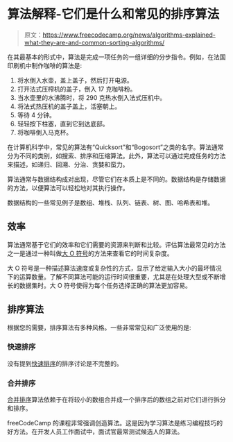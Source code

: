 # 算法解释-它们是什么和常见的排序算法

> 原文：<https://www.freecodecamp.org/news/algorithms-explained-what-they-are-and-common-sorting-algorithms/>

在其最基本的形式中，算法是完成一项任务的一组详细的分步指令。例如，在法国印刷机中制作咖啡的算法是:

1.  将水倒入水壶，盖上盖子，然后打开电源。
2.  打开法式压榨机的盖子，倒入 17 克咖啡粉。
3.  当水壶里的水沸腾时，将 290 克热水倒入法式压机中。
4.  将法式热压机的盖子盖上，活塞朝上。
5.  等待 4 分钟。
6.  轻轻按下柱塞，直到它到达底部。
7.  将咖啡倒入马克杯。

在计算机科学中，常见的算法有“Quicksort”和“Bogosort”之类的名字。算法通常分为不同的类别，如搜索、排序和压缩算法。此外，算法可以通过完成任务的方法来描述，如递归、回溯、分治、贪婪和蛮力。

算法通常与数据结构成对出现，尽管它们在本质上是不同的。数据结构是存储数据的方法，以便算法可以轻松地对其执行操作。

数据结构的一些常见例子是数组、堆栈、队列、链表、树、图、哈希表和堆。

## 效率

算法通常基于它们的效率和它们需要的资源来判断和比较。评估算法最常见的方法之一是通过一种叫做[大 O 符号](https://www.freecodecamp.org/news/p/82641774-9214-44c7-8b92-469c2b56c2da/www.freecodecamp.org/news/big-o-notation-explained-with-examples/)的方法来查看它的时间复杂度。

大 O 符号是一种描述算法速度或复杂性的方式，显示了给定输入大小的最坏情况下的运算数量。了解不同算法可能的运行时间很重要，尤其是在处理大型或不断增长的数据集时。大 O 符号使得为每个任务选择正确的算法更加容易。

## 排序算法

根据您的需要，排序算法有多种风格。一些非常常见和广泛使用的是:

### 快速排序

没有提到[快速排序](https://www.freecodecamp.org/news/an-intro-to-advanced-sorting-algorithms-merge-quick-radix-sort-in-javascript-b65842194597/#quick)的排序讨论是不完整的。

### 合并排序

[合并排序](https://www.freecodecamp.org/news/an-intro-to-advanced-sorting-algorithms-merge-quick-radix-sort-in-javascript-b65842194597/#merge)算法依赖于在将较小的数组合并成一个排序后的数组之前对它们进行拆分和排序。

freeCodeCamp 的课程非常强调创造算法。这是因为学习算法是练习编程技巧的好方法。在开发人员工作面试中，面试官最常测试候选人的算法。